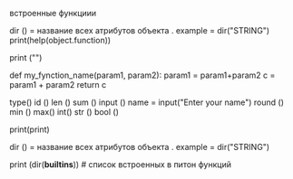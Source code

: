 встроенные функциии 




dir () = название всех атрибутов объекта . example = dir("STRING")
print(help(object.function))


print ("")

def my_fynction_name(param1, param2):
    param1 = param1+param2
    c = param1 + param2 
    return c 



type() 
id ()
len ()
sum ()
input ()       name = input("Enter your name")
round ()
min ()
max()
int()
str ()
bool ()



print(print)
<built-in function print>


dir () = название всех атрибутов объекта . example = dir("STRING")

print (dir(__builtins__)) # список встроенных в питон функций 


